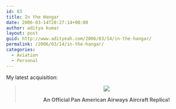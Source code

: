 ```yaml
---
id: 83
title: In the Hangar
date: 2006-03-14T20:27:14+00:00
author: aditya kumar
layout: post
guid: http://www.adityeah.com/2006/03/14/in-the-hangar/
permalink: /2006/03/14/in-the-hangar/
categories:
  - Aviation
  - Personal
---
```

My latest acquisition:  


> <div align="center" >
>   <img src = "http://img.photobucket.com/albums/v629/aditya2507/pan_am_707_model.jpg"/></p> 
>   
>   <p>
>     <b>An Official Pan American Airways Aircraft Replica!</b> </div> </blockquote>